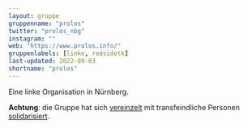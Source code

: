 ```yaml
---
layout: gruppe
gruppenname: "prolos"
twitter: "prolos_nbg"
instagram: ""
web: "https://www.prolos.info/"
gruppenlabels: [linke, redsidetk]
last-updated: 2022-09-03
shortname: "prolos"
---
```


Eine linke Organisation in Nürnberg.

**Achtung**: die Gruppe hat sich [vereinzelt](https://twitter.com/Prolos_Nbg/status/1537881751510429703) mit transfeindliche Personen [solidarisiert](https://twitter.com/Prolos_Nbg/status/1543241696250576896).
